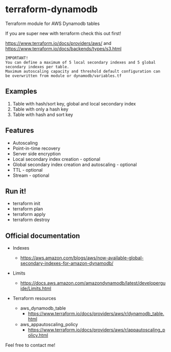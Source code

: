 # terraform-dynamodb
Terraform module for AWS Dynamodb tables

If you are super new with terraform check this out first! 

https://www.terraform.io/docs/providers/aws/ and https://www.terraform.io/docs/backends/types/s3.html

```
IMPORTANT! 
You can define a maximum of 5 local secondary indexes and 5 global secondary indexes per table.
Maximum autoscaling capacity and threshold default configuration can be overwritten from module or dynamodb/variables.tf
```

## Examples

1. Table with hash/sort key, global and local secondary index
2. Table with only a hash key
3. Table with hash and sort key

## Features
* Autoscaling
* Point-in-time recovery
* Server side encryption
* Local secondary index creation - optional
* Global secondary index creation and autoscaling - optional
* TTL - optional
* Stream - optional

## Run it!

* terraform init
* terraform plan
* terraform apply
* terraform destroy

## Official documentation

* Indexes
    * https://aws.amazon.com/blogs/aws/now-available-global-secondary-indexes-for-amazon-dynamodb/

* Limits 
    * https://docs.aws.amazon.com/amazondynamodb/latest/developerguide/Limits.html

* Terraform resources
    * aws_dynamodb_table
        * https://www.terraform.io/docs/providers/aws/r/dynamodb_table.html
    * aws_appautoscaling_policy  
        * https://www.terraform.io/docs/providers/aws/r/appautoscaling_policy.html


Feel free to contact me!

